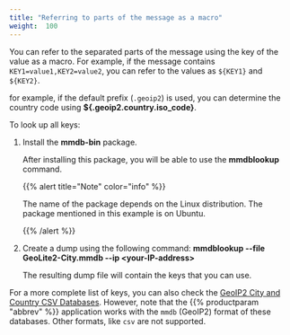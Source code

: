 ```yaml
---
title: "Referring to parts of the message as a macro"
weight:  100
---
```

<!-- DISCLAIMER: This file is based on the syslog-ng Open Source Edition documentation https://github.com/balabit/syslog-ng-ose-guides/commit/2f4a52ee61d1ea9ad27cb4f3168b95408fddfdf2 and is used under the terms of The syslog-ng Open Source Edition Documentation License. The file has been modified by Axoflow. -->

You can refer to the separated parts of the message using the key of the value as a macro. For example, if the message contains `KEY1=value1,KEY2=value2`, you can refer to the values as `${KEY1}` and `${KEY2}`.

for example, if the default prefix (`.geoip2`) is used, you can determine the country code using **${.geoip2.country.iso_code}**.

To look up all keys:

1.  Install the **mmdb-bin** package.
    
    After installing this package, you will be able to use the **mmdblookup** command.
    
    {{% alert title="Note" color="info" %}}
    
    The name of the package depends on the Linux distribution. The package mentioned in this example is on Ubuntu.
    
    {{% /alert %}}

2.  Create a dump using the following command: **mmdblookup --file GeoLite2-City.mmdb --ip \<your-IP-address\>**
    
    The resulting dump file will contain the keys that you can use.

For a more complete list of keys, you can also check the [GeoIP2 City and Country CSV Databases](https://dev.maxmind.com/geoip/geoip2/geoip2-city-country-csv-databases/). However, note that the {{% productparam "abbrev" %}} application works with the `mmdb` (GeoIP2) format of these databases. Other formats, like `csv` are not supported.
